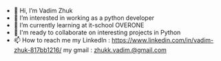 - 👋 Hi, I’m Vadim Zhuk
- 👀 I’m interested in working as a python developer
- 🌱 I’m currently learning at it-school OVERONE
- 💞️ I'm ready to collaborate on interesting projects in Python
- 📫 How to reach me my LinkedIn : https://www.linkedin.com/in/vadim-zhuk-817bb1216/
                     my gmail :   zhukk.vadim.@gmail.com


